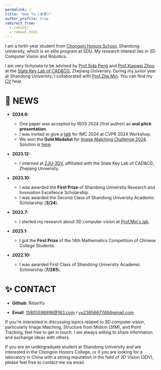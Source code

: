```yaml
---
permalink: /
title: "Hao Yu (余昊)"
author_profile: true
redirect_from: 
  - /about/
  - /about.html
---
```


I am a forth-year student from [Chongxin Honors School](https://github.com/CXXT-Projects/CXXT-Projects.github.io), Shandong university, which is an elite program at SDU. My research interest lies in 3D Computer Vision and Robotics.

I am very fortunate to be advised by [Prof.Sida Peng](https://pengsida.net/) and [Prof.Xiaowei Zhou](https://xzhou.me/) at the [State Key Lab of CAD&CG](http://www.cad.zju.edu.cn/zhongwen.html), Zhejiang Univeristy. During my junior year at Shandong Univeristy, I collaborated with [Prof.Zhe Min](https://faculty.sdu.edu.cn/minzhe/zh_CN/index.htm). You can find my [CV](https://github.com/RitianYu/RitianYu.github.io/blob/master/files/个人简历.pdf) hear.

🎉 NEWS
======
- **2024.6:**
  - One paper was accepted by IROS 2024 (first author) as **oral pitch presentation**.
  - I was invited to give a [talk](https://www.youtube.com/watch?v=KG-_i12fU_A&t=14701s) for IMC 2024 at CVPR 2024 Workshop.
  - We won the **Gold Medalist** for [Image Matching Challenge 2024](https://www.kaggle.com/competitions/image-matching-challenge-2024). Solution is [here](https://www.kaggle.com/competitions/image-matching-challenge-2024/discussion/511291).

- **2023.12:**
  - I interned at [ZJU-3DV](https://xzhou.me/), affiliated with the State Key Lab of CAD&CG, Zhejiang Univeristy.

- **2023.10:**
  - I was awarded the **First Prize** of Shandong University Research and Innovation Excellence Scholarship.
  - I was awarded the Second Class of Shandong University Academic Scholarship (**3/24**).

- **2023.7:**
  - I started my research about 3D computer vision at [Prof.Min's lab](https://faculty.sdu.edu.cn/minzhe/zh_CN/index.htm).

- **2023.1:**
  - I got the **First Prize** of the 14th Mathematics Competition of Chinese College Students.

- **2022.10:**
  - I was awarded First Class of Shandong University Academic Scholarship (**7/285**).

✨ CONTACT
======
- **Github**: RitianYu

- **Email**: 15805598998@163.com / yu2365667746@gmail.com 

If you're interested in discussing topics related to 3D computer vision, particularly Image Matching, Structure from Motion (SfM), and Point Tracking, feel free to get in touch. I am always willing to share information and exchange ideas with others.

If you are an undergraduate student at Shandong University and are interested in the Chongxin Honors College, or if you are looking for a laboratory in China with a strong reputation in the field of 3D Vision (3DV), please feel free to contact me via email.

